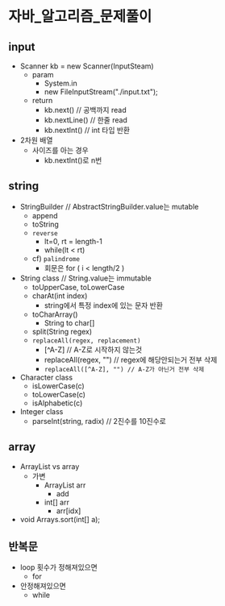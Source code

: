 # 자바_알고리즘_문제풀이

## input

- Scanner kb = new Scanner(InputSteam)
  - param
    - System.in 
    - new FileInputStream("./input.txt");
  - return
    - kb.next() // 공백까지 read
    - kb.nextLine() // 한줄 read
    - kb.nextInt() // int 타입 반환
- 2차원 배열
  - 사이즈를 아는 경우
    - kb.nextInt()로 n번

## string

- StringBuilder // AbstractStringBuilder.value는 mutable
  - append
  - toString
  - `reverse`
    - lt=0, rt = length-1
    - while(lt < rt)
  - cf) `palindrome`
    - 회문은 for ( i < length/2 )
- String class // String.value는 immutable
  - toUpperCase, toLowerCase
  - charAt(int index)
    - string에서 특정 index에 있는 문자 반환
  - toCharArray()
    - String to char[]
  - split(String regex)
  - `replaceAll(regex, replacement)`
    - [^A-Z] // A-Z로 시작하지 않는것
    - replaceAll(regex, "") // regex에 해당안되는거 전부 삭제 
    - `replaceAll([^A-Z], "") // A-Z가 아닌거 전부 삭제`
- Character class
  - isLowerCase(c)
  - toLowerCase(c)
  - isAlphabetic(c)
- Integer class
  - parseInt(string, radix) // 2진수를 10진수로

## array

- ArrayList vs array
  - 가변
    - ArrayList arr
      - add
    - int[] arr
      - arr[idx]
- void Arrays.sort(int[] a);

## 반복문

- loop 횟수가 정해져있으면
  - for
- 안정해져있으면
  - while
